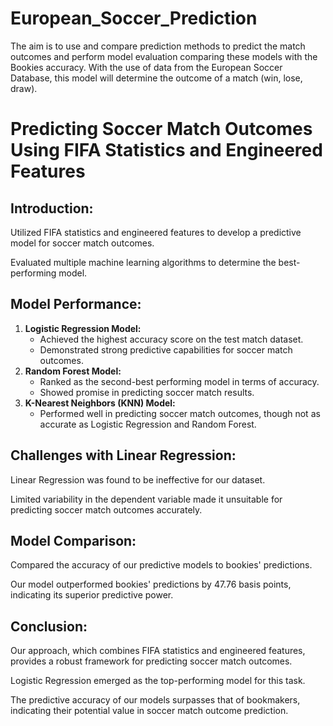 # European_Soccer_Prediction
The aim is to use and compare prediction methods to predict the match outcomes and perform model evaluation comparing these models with the Bookies accuracy.  With the use of data from the European Soccer Database, this model will determine the outcome of a match (win, lose, draw). 
<html>
<body>
    <h1>Predicting Soccer Match Outcomes Using FIFA Statistics and Engineered Features</h1>
    <h2>Introduction:</h2>
    <p>Utilized FIFA statistics and engineered features to develop a predictive model for soccer match outcomes.</p>
    <p>Evaluated multiple machine learning algorithms to determine the best-performing model.</p>
    <h2>Model Performance:</h2>
    <ol>
        <li>
            <strong>Logistic Regression Model:</strong>
            <ul>
                <li>Achieved the highest accuracy score on the test match dataset.</li>
                <li>Demonstrated strong predictive capabilities for soccer match outcomes.</li>
            </ul>
        </li>
        <li>
            <strong>Random Forest Model:</strong>
            <ul>
                <li>Ranked as the second-best performing model in terms of accuracy.</li>
                <li>Showed promise in predicting soccer match results.</li>
            </ul>
        </li>
        <li>
            <strong>K-Nearest Neighbors (KNN) Model:</strong>
            <ul>
                <li>Performed well in predicting soccer match outcomes, though not as accurate as Logistic Regression and Random Forest.</li>
            </ul>
        </li>
    </ol>
    <h2>Challenges with Linear Regression:</h2>
    <p>Linear Regression was found to be ineffective for our dataset.</p>
    <p>Limited variability in the dependent variable made it unsuitable for predicting soccer match outcomes accurately.</p>
    <h2>Model Comparison:</h2>
    <p>Compared the accuracy of our predictive models to bookies' predictions.</p>
    <p>Our model outperformed bookies' predictions by 47.76 basis points, indicating its superior predictive power.</p>
    <h2>Conclusion:</h2>
    <p>Our approach, which combines FIFA statistics and engineered features, provides a robust framework for predicting soccer match outcomes.</p>
    <p>Logistic Regression emerged as the top-performing model for this task.</p>
    <p>The predictive accuracy of our models surpasses that of bookmakers, indicating their potential value in soccer match outcome prediction.</p>
</body>
</html>
